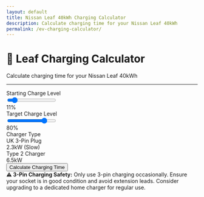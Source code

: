 ```yaml
---
layout: default
title: Nissan Leaf 40kWh Charging Calculator
description: Calculate charging time for your Nissan Leaf 40kWh
permalink: /ev-charging-calculator/
---
```


# 🔋 Leaf Charging Calculator

Calculate charging time for your Nissan Leaf 40kWh

---

<div class="charging-calculator">
  <div class="input-group">
    <label for="startCharge">Starting Charge Level</label>
    <div class="input-row">
      <div class="slider-container">
        <input type="range" id="startCharge" class="slider" min="0" max="100" value="11">
      </div>
      <div class="value-display" id="startValue">11%</div>
    </div>
  </div>

  <div class="input-group">
    <label for="targetCharge">Target Charge Level</label>
    <div class="input-row">
      <div class="slider-container">
        <input type="range" id="targetCharge" class="slider" min="0" max="100" value="80">
      </div>
      <div class="value-display" id="targetValue">80%</div>
    </div>
  </div>

  <div class="input-group">
    <label>Charger Type</label>
    <div class="charger-select">
      <div class="charger-option selected" data-charger="slow">
        <div class="charger-title">UK 3-Pin Plug</div>
        <div class="charger-power">2.3kW (Slow)</div>
      </div>
      <div class="charger-option" data-charger="type2">
        <div class="charger-title">Type 2 Charger</div>
        <div class="charger-power">6.5kW</div>
      </div>
    </div>
  </div>

  <button class="calculate-btn" onclick="calculateChargingTime()">
    Calculate Charging Time
  </button>

  <div id="result" class="result hidden">
    <div class="time-display" id="timeDisplay"></div>
    <div class="energy-info" id="energyInfo"></div>
    <div class="charging-details" id="chargingDetails"></div>
  </div>

  <div class="warning">
    <strong>⚠️ 3-Pin Charging Safety:</strong> Only use 3-pin charging occasionally. Ensure your socket is in good condition and avoid extension leads. Consider upgrading to a dedicated home charger for regular use.
  </div>
</div>

<script src="{{ '/js/charging-calculator.js' | relative_url }}"></script>